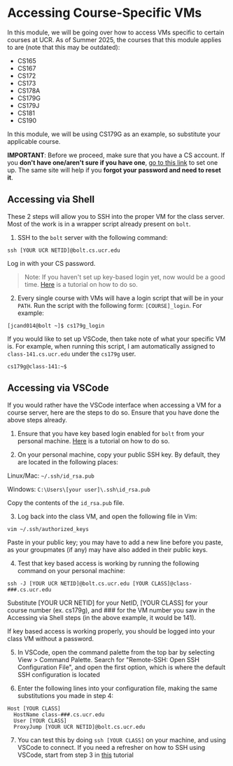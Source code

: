 # Accessing Course-Specific VMs

In this module, we will be going over how to access VMs specific to certain courses at UCR. As of Summer 2025, the courses that this module applies to are (note that this may be outdated):

- CS165
- CS167
- CS172
- CS173
- CS178A
- CS179G
- CS179J
- CS181
- CS190

In this module, we will be using CS179G as an example, so substitute your applicable course.

**IMPORTANT**: Before we proceed, make sure that you have a CS account. If you **don't have one/aren't sure if you have one**, <a target="_blank" rel="noopener noreferrer" href="https://sites.google.com/a/ucr.edu/cse-instructional-support/home/accounts#h.r2x4rti8gpg9">go to this link</a> to set one up. The same site will help if you **forgot your password and need to reset it**.

## Accessing via Shell

These 2 steps will allow you to SSH into the proper VM for the class server. Most of the work is in a wrapper script already present on `bolt`.

1. SSH to the `bolt` server with the following command:

``` ssh [YOUR UCR NETID]@bolt.cs.ucr.edu ```

Log in with your CS password.

> Note: If you haven't set up key-based login yet, now would be a good time. [Here](../key-based-login/README.md) is a tutorial on how to do so.

2. Every single course with VMs will have a login script that will be in your `PATH`. Run the script with the following form: `[COURSE]_login`. For example:

``` [jcand014@bolt ~]$ cs179g_login ```

If you would like to set up VSCode, then take note of what your specific VM is. For example, when running this script, I am automatically assigned to `class-141.cs.ucr.edu` under the `cs179g` user. 

```cs179g@class-141:~$```

## Accessing via VSCode

If you would rather have the VSCode interface when accessing a VM for a course server, here are the steps to do so. Ensure that you have done the above steps already.

1. Ensure that you have key based login enabled for `bolt` from your personal machine. [Here](../key-based-login/README.md) is a tutorial on how to do so.

2. On your personal machine, copy your public SSH key. By default, they are located in the following places:

Linux/Mac: `~/.ssh/id_rsa.pub`

Windows: `C:\Users\[your user]\.ssh\id_rsa.pub`

Copy the contents of the `id_rsa.pub` file.

3. Log back into the class VM, and open the following file in Vim:

```vim ~/.ssh/authorized_keys```

Paste in your public key; you may have to add a new line before you paste, as your groupmates (if any) may have also added in their public keys.

4. Test that key based access is working by running the following command on your personal machine:

```ssh -J [YOUR UCR NETID]@bolt.cs.ucr.edu [YOUR CLASS]@class-###.cs.ucr.edu```

Substitute [YOUR UCR NETID] for your NetID, [YOUR CLASS] for your course number (ex. cs179g), and ### for the VM number you saw in the Accessing via Shell steps (in the above example, it would be 141).

If key based access is working properly, you should be logged into your class VM without a password.

5. In VSCode, open the command palette from the top bar by selecting View > Command Palette. Search for "Remote-SSH: Open SSH Configuration File", and open the first option, which is where the default SSH configuration is located

6. Enter the following lines into your configuration file, making the same substitutions you made in step 4:

```
Host [YOUR CLASS]
  HostName class-###.cs.ucr.edu
  User [YOUR CLASS]
  ProxyJump [YOUR UCR NETID]@bolt.cs.ucr.edu
```
7. You can test this by doing `ssh [YOUR CLASS]` on your machine, and using VSCode to connect. If you need a refresher on how to SSH using VSCode, start from step 3 in [this](../installation-and-setup/README.md) tutorial